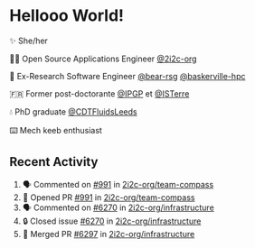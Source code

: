 # Hellooo World!

✨ She/her

👩‍💻 Open Source Applications Engineer [@2i2c-org](https://2i2c.org/)

🐻 Ex-Research Software Engineer [@bear-rsg](https://github.com/bear-rsg) [@baskerville-hpc](https://github.com/baskerville-hpc) 

🇫🇷 Former post-doctorante [@IPGP](https://github.com/IPGP) et [@ISTerre](https://www.isterre.fr/) 

💧 PhD graduate [@CDTFluidsLeeds](https://fluid-dynamics.leeds.ac.uk/) 

⌨️ Mech keeb enthusiast 

## Recent Activity 

<!--START_SECTION:activity-->
1. 🗣 Commented on [#991](https://github.com/2i2c-org/team-compass/pull/991#issuecomment-3020063974) in [2i2c-org/team-compass](https://github.com/2i2c-org/team-compass)
2. 💪 Opened PR [#991](https://github.com/2i2c-org/team-compass/pull/991) in [2i2c-org/team-compass](https://github.com/2i2c-org/team-compass)
3. 🗣 Commented on [#6270](https://github.com/2i2c-org/infrastructure/issues/6270#issuecomment-3018416787) in [2i2c-org/infrastructure](https://github.com/2i2c-org/infrastructure)
4. 🔒 Closed issue [#6270](https://github.com/2i2c-org/infrastructure/issues/6270) in [2i2c-org/infrastructure](https://github.com/2i2c-org/infrastructure)
5. 🎉 Merged PR [#6297](https://github.com/2i2c-org/infrastructure/pull/6297) in [2i2c-org/infrastructure](https://github.com/2i2c-org/infrastructure)
<!--END_SECTION:activity-->
